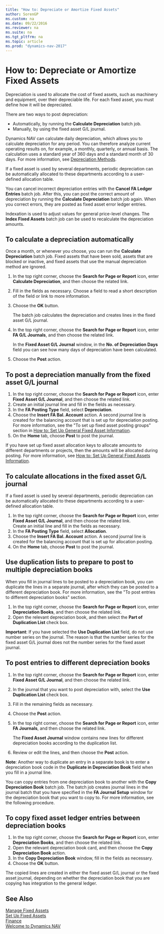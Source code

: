 ```yaml
---
title: "How to: Depreciate or Amortize Fixed Assets"
author: SorenGP
ms.custom: na
ms.date: 09/22/2016
ms.reviewer: na
ms.suite: na
ms.tgt_pltfrm: na
ms.topic: article
ms.prod: "dynamics-nav-2017"
---
```


# How to: Depreciate or Amortize Fixed Assets
Depreciation is used to allocate the cost of fixed assets, such as machinery and equipment, over their depreciable life. For each fixed asset, you must define how it will be depreciated.  

 There are two ways to post depreciation:
- Automatically, by running the **Calculate Depreciation** batch job.
- Manually, by using the fixed asset G/L journal.  

Dynamics NAV can calculate daily depreciation, which allows you to calculate depreciation for any period. You can therefore analyze current operating results on, for example, a monthly, quarterly, or annual basis. The calculation uses a standard year of 360 days and a standard month of 30 days. For more information, see [Depreciation Methods](fa-depreciation-methods.md).

If a fixed asset is used by several departments, periodic depreciation can be automatically allocated to these departments according to a user-defined allocation table.  

You can cancel incorrect depreciation entries with the **Cancel FA Ledger Entries** batch job. After this, you can post the correct amount of depreciation by running the **Calculate Depreciation** batch job again. When you correct errors, they are posted as fixed asset error ledger entries.  

Indexation is used to adjust values for general price-level changes. The **Index Fixed Assets** batch job can be used to recalculate the depreciation amounts.  

## To calculate a depreciation automatically
Once a month, or whenever you choose, you can run the **Calculate Depreciation** batch job. Fixed assets that have been sold, assets that are blocked or inactive, and fixed assets that use the manual depreciation method are ignored.    

1. In the top right corner, choose the **Search for Page or Report** icon, enter **Calculate Depreciation**, and then choose the related link.  
2. Fill in the fields as necessary. Choose a field to read a short description of the field or link to more information.
3. Choose the **OK** button.  

    The batch job calculates the depreciation and creates lines in the fixed asset G/L journal.  
4. In the top right corner, choose the **Search for Page or Report** icon, enter **FA G/L Journals**, and then choose the related link.

    In the **Fixed Asset G/L Journal** window, in the **No. of Depreciation Days** field you can see how many days of depreciation have been calculated.  
5. Choose the **Post** action.

## To post a depreciation manually from the fixed asset G/L journal
1. In the top right corner, choose the **Search for Page or Report** icon, enter **Fixed Asset G/L Journal**, and then choose the related link.  
2. Create an initial journal line and fill in the fields as necessary.
3. In the **FA Posting Type** field, select **Depreciation**.
4. Choose the **Insert FA Bal. Account** action. A second journal line is created for the balancing account that is set up for depreciation posting. For more information, see the "To set up fixed asset posting groups" section in [How to: Set Up General Fixed Asset Information](fa-how-setup-general.md).
5. On the **Home** tab, choose **Post** to post the journal.

If you have set up fixed asset allocation keys to allocate amounts to different departments or projects, then the amounts will be allocated during posting. For more information, see [How to: Set Up General Fixed Assets Information](fa-how-setup-general.md).

## To calculate allocations in the fixed asset G/L journal
If a fixed asset is used by several departments, periodic depreciation can be automatically allocated to these departments according to a user-defined allocation table.  

1. In the top right corner, choose the **Search for Page or Report** icon, enter **Fixed Asset G/L Journal**, and then choose the related link.   
Create an initial line and fill in the fields as necessary.
3. In the **FA Posting Type** field, select **Allocation**.
4. Choose the **Insert FA Bal. Account** action. A second journal line is created for the balancing account that is set up for allocation posting.
5. On the **Home** tab, choose **Post** to post the journal.

## Use duplication lists to prepare to post to multiple depreciation books  
When you fill in journal lines to be posted to a depreciation book, you can duplicate the lines in a separate journal, after which they can be posted to a different depreciation book. For more information, see the "To post entries to different depreciation books" section.

1. In the top right corner, choose the **Search for Page or Report** icon, enter **Depreciation Books**, and then choose the related link.  
2. Open the relevant depreciation book, and then select the **Part of Duplication List** check box.  

**Important**: If you have selected the **Use Duplication List** field, do not use number series on the journal. The reason is that the number series for the fixed asset G/L journal does not the number series for the fixed asset journal.

## To post entries to different depreciation books  
1. In the top right corner, choose the **Search for Page or Report** icon, enter **Fixed Asset G/L Journal**, and then choose the related link.
2. In the journal that you want to post depreciation with, select the **Use Duplication List** check box.
3. Fill in the remaining fields as necessary.
4. Choose the **Post** action.
5. In the top right corner, choose the **Search for Page or Report** icon, enter **FA Journals**, and then choose the related link.

    The **Fixed Asset Journal** window contains new lines for different depreciation books according to the duplication list.   

6. Review or edit the lines, and then choose the **Post** action.

**Note**: Another way to duplicate an entry in a separate book is to enter a depreciation book code in the **Duplicate in Depreciation Book** field when you fill in a journal line.

You can copy entries from one depreciation book to another with the **Copy Depreciation Book** batch job. The batch job creates journal lines in the journal batch that you have specified in the **FA Journal Setup** window for the depreciation book that you want to copy to. For more information, see the following procedure.

## To copy fixed asset ledger entries between depreciation books  
1. In the top right corner, choose the **Search for Page or Report** icon, enter **Depreciation Books**, and then choose the related link.
2. Open the relevant depreciation book card, and then choose the **Copy Depreciation Book** action.  
3. In the **Copy Depreciation Book** window, fill in the fields as necessary.  
4. Choose the **OK** button.  

The copied lines are created in either the fixed asset G/L journal or the fixed asset journal, depending on whether the depreciation book that you are copying has integration to the general ledger.

## See Also
[Manage Fixed Assets](fa-manage.md)  
[Set Up Fixed Assets](fa-setup.md)  
[Finance](Finance.md)  
[Welcome to Dynamics NAV](across-get-started.md)

